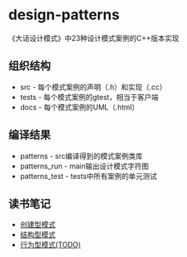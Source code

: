 # design-patterns
《大话设计模式》中23种设计模式案例的C++版本实现

## 组织结构
* src - 每个模式案例的声明（.h）和实现（.cc）
* tests - 每个模式案例的gtest，相当于客户端
* docs - 每个模式案例的UML（.html）

## 编译结果
* patterns - src编译得到的模式案例类库
* patterns_run - main输出设计模式字符图
* patterns_test - tests中所有案例的单元测试

## 读书笔记
* [创建型模式](http://jennica.space/2016/12/28/design-patterns-creational/)
* [结构型模式](http://jennica.space/2016/12/30/design-patterns-structural/)
* [行为型模式(TODO)](http://jennica.space/2016/12/28/design-patterns-creational/)
